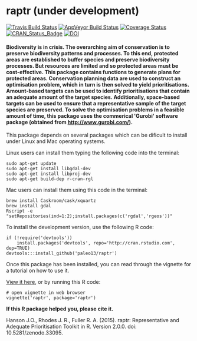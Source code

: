 raptr (under development)
========================

[![Travis Build Status](https://img.shields.io/travis/paleo13/raptr/master.svg?label=Mac%20OSX%20%26%20Linux)](https://travis-ci.org/paleo13/raptr)
[![AppVeyor Build Status](https://img.shields.io/appveyor/ci/paleo13/raptr/master.svg?label=Windows)](https://ci.appveyor.com/project/paleo13/raptr)
[![Coverage Status](https://codecov.io/github/paleo13/raptr/coverage.svg?branch=master)](https://codecov.io/github/paleo13/raptr?branch=master)
[![CRAN_Status_Badge](http://www.r-pkg.org/badges/version/raptr)](http://cran.r-project.org/package=raptr)
[![DOI](https://zenodo.org/badge/18940/paleo13/raptr.svg)](https://zenodo.org/badge/latestdoi/18940/paleo13/raptr)

#### Biodiversity is in crisis. The overarching aim of conservation is to preserve biodiversity patterns and processes. To this end, protected areas are established to buffer species and preserve biodiversity processes. But resources are limited and so protected areas must be cost-effective. This package contains functions to generate plans for protected areas. Conservation planning data are used to construct an optimisation problem, which in turn is then solved to yield prioritisations. Amount-based targets can be used to identify prioritisations that contain an adequate amount of the target species. Additionally, space-based targets can be used to ensure that a representative sample of the target species are preserved. To solve the optimisation problems in a feasible amount of time, this package uses the commerical 'Gurobi' software package (obtained from <http://www.gurobi.com/>).

This package depends on several packages which can be dificult to install under Linux and Mac operating systems.

Linux users can install them typing the following code into the terminal:
```
sudo apt-get update
sudo apt-get install libgdal-dev
sudo apt-get install libproj-dev
sudo apt-get build-dep r-cran-rgl
```

Mac users can install them using this code in the terminal:
```
brew install Caskroom/cask/xquartz
brew install gdal
Rscript -e "setRepositories(ind=1:2);install.packages(c('rgdal','rgeos'))"
```

To install the development version, use the following R code:

```
if (!require('devtools'))
	install.packages('devtools', repo='http://cran.rstudio.com', dep=TRUE)
devtools:::install_github('paleo13/raptr')
```

Once this package has been installed, you can read through the vignette for a tutorial on how to use it.

[View it here](https://github.com/paleo13/raptr/raw/master/inst/doc/raptr.html), or by running this R code:

```
# open vignette in web browser
vignette('raptr', package='raptr')
```

**If this R package helped you, please cite it.**

Hanson J.O., Rhodes J. R., Fuller R. A. (2015). raptr: Representative and Adequate Prioritisation Toolkit in R. Version 2.0.0. doi: 10.5281/zenodo.33095.

